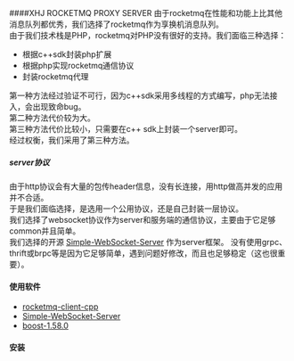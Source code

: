 ####XHJ ROCKETMQ PROXY SERVER
由于rocketmq在性能和功能上比其他消息队列都优秀，我们选择了rocketmq作为享换机消息队列。  
由于我们技术栈是PHP，rocketmq对PHP没有很好的支持。我们面临三种选择：  
- 根据c++sdk封装php扩展
- 根据php实现rocketmq通信协议
- 封装rocketmq代理

第一种方法经过验证不可行，因为c++sdk采用多线程的方式编写，php无法接入，会出现致命bug。  
第二种方法代价较为大。  
第三种方法代价比较小，只需要在c++ sdk上封装一个server即可。  
经过权衡，我们采用了第三种方法。

##### server协议
由于http协议会有大量的包传header信息，没有长连接，用http做高并发的应用并不合适。  
于是我们面临选择，是选用一个公用协议，还是自己封装一层协议。  
我们选择了websocket协议作为server和服务端的通信协议，主要由于它足够common并且简单。  
我们选择的开源 [Simple-WebSocket-Server](https://gitlab.com/eidheim/Simple-WebSocket-Server) 作为server框架。
没有使用grpc、thrift或brpc等是因为它足够简单，遇到问题好修改，而且也足够稳定（这也很重要）。

#### 使用软件

- [rocketmq-client-cpp](https://github.com/apache/rocketmq-client-cpp)
- [Simple-WebSocket-Server](https://gitlab.com/eidheim/Simple-WebSocket-Server)
- [boost-1.58.0](https://www.boost.org/)

#### 安装

